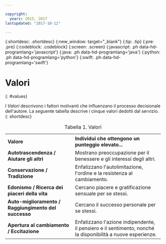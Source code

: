 ```yaml
---

copyright:
  years: 2015, 2017
lastupdated: "2017-10-12"

---
```


{:shortdesc: .shortdesc}
{:new_window: target="_blank"}
{:tip: .tip}
{:pre: .pre}
{:codeblock: .codeblock}
{:screen: .screen}
{:javascript: .ph data-hd-programlang='javascript'}
{:java: .ph data-hd-programlang='java'}
{:python: .ph data-hd-programlang='python'}
{:swift: .ph data-hd-programlang='swift'}

# Valori
{: #values}

I *Valori* descrivono i fattori motivanti che influenzano il processo decisionale dell'autore. La seguente tabella descrive i cinque valori dedotti dal servizio.
{: shortdesc}

<table>
  <caption>Tabella 1. Valori</caption>
  <tr>
    <th style="text-align:left">Valore</th>
    <th style="text-align:left">Individui che ottengono un punteggio elevato...</th>
  </tr>
  <tr>
    <td><strong>Autotrascendenza / Aiutare gli altri</strong></td>
    <td>Mostrano preoccupazione per il benessere e gli interessi degli altri.</td>
  </tr>
  <tr>
    <td><strong>Conservazione / Tradizione</strong></td>
    <td>Enfatizzano l'autolimitazione, l'ordine e la resistenza al cambiamento.</td>
  </tr>
  <tr>
    <td><strong>Edonismo / Ricerca dei piaceri della vita</strong></td>
    <td>Cercano piacere e gratificazione sensuale per se stessi.</td>
  </tr>
  <tr>
    <td><strong>Auto-miglioramento / Raggiungimento del successo</strong></td>
    <td>Cercano il successo personale per se stessi.</td>
  </tr>
  <tr>
    <td><strong>Apertura al cambiamento / Eccitazione</strong></td>
    <td>Enfatizzano l'azione indipendente, il pensiero e il sentimento, nonché
      la disponibilità a nuove esperienze.</td>
  </tr>
</table>

